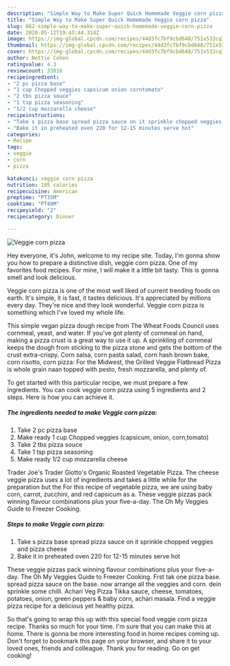 ```yaml
---
description: "Simple Way to Make Super Quick Homemade Veggie corn pizza"
title: "Simple Way to Make Super Quick Homemade Veggie corn pizza"
slug: 662-simple-way-to-make-super-quick-homemade-veggie-corn-pizza
date: 2020-05-12T19:43:44.314Z
image: https://img-global.cpcdn.com/recipes/44d3fc7bf9cbd648/751x532cq70/veggie-corn-pizza-recipe-main-photo.jpg
thumbnail: https://img-global.cpcdn.com/recipes/44d3fc7bf9cbd648/751x532cq70/veggie-corn-pizza-recipe-main-photo.jpg
cover: https://img-global.cpcdn.com/recipes/44d3fc7bf9cbd648/751x532cq70/veggie-corn-pizza-recipe-main-photo.jpg
author: Nettie Cohen
ratingvalue: 4.3
reviewcount: 33816
recipeingredient:
- "2 pc pizza base"
- "1 cup Chopped veggies capsicum onion corntomato"
- "2 tbs pizza souce"
- "1 tsp pizza seasoning"
- "1/2 cup mozzarella cheese"
recipeinstructions:
- "Take s pizza base spread pizza sauce on it sprinkle chopped veggies and pizza cheese"
- "Bake it in preheated oven 220 for 12-15 minutes serve hot"
categories:
- Recipe
tags:
- veggie
- corn
- pizza

katakunci: veggie corn pizza 
nutrition: 105 calories
recipecuisine: American
preptime: "PT35M"
cooktime: "PT40M"
recipeyield: "2"
recipecategory: Dinner

---
```



![Veggie corn pizza](https://img-global.cpcdn.com/recipes/44d3fc7bf9cbd648/751x532cq70/veggie-corn-pizza-recipe-main-photo.jpg)

Hey everyone, it's John, welcome to my recipe site. Today, I'm gonna show you how to prepare a distinctive dish, veggie corn pizza. One of my favorites food recipes. For mine, I will make it a little bit tasty. This is gonna smell and look delicious.

Veggie corn pizza is one of the most well liked of current trending foods on earth. It's simple, it is fast, it tastes delicious. It's appreciated by millions every day. They're nice and they look wonderful. Veggie corn pizza is something which I've loved my whole life.

This simple vegan pizza dough recipe from The Wheat Foods Council uses cornmeal, yeast, and water. If you&#39;ve got plenty of cornmeal on hand, making a pizza crust is a great way to use it up. A sprinkling of cornmeal keeps the dough from sticking to the pizza stone and gets the bottom of the crust extra-crispy. Corn salsa, corn pasta salad, corn hash brown bake, corn risotto, corn pizza: For the Midwest, the Grilled Veggie Flatbread Pizza is whole grain naan topped with pesto, fresh mozzarella, and plenty of.


To get started with this particular recipe, we must prepare a few ingredients. You can cook veggie corn pizza using 5 ingredients and 2 steps. Here is how you can achieve it.

<!--inarticleads1-->

##### The ingredients needed to make Veggie corn pizza:

1. Take 2 pc pizza base
1. Make ready 1 cup Chopped veggies (capsicum, onion, corn,tomato)
1. Take 2 tbs pizza souce
1. Take 1 tsp pizza seasoning
1. Make ready 1/2 cup mozzarella cheese


Trader Joe&#39;s Trader Giotto&#39;s Organic Roasted Vegetable Pizza. The cheese veggie pizza uses a lot of ingredients and takes a little while for the preparation but the For this recipe of vegetable pizza, we are using baby corn, carrot, zucchini, and red capsicum as a. These veggie pizzas pack winning flavour combinations plus your five-a-day. The Oh My Veggies Guide to Freezer Cooking. 

<!--inarticleads2-->

##### Steps to make Veggie corn pizza:

1. Take s pizza base spread pizza sauce on it sprinkle chopped veggies and pizza cheese
1. Bake it in preheated oven 220 for 12-15 minutes serve hot


These veggie pizzas pack winning flavour combinations plus your five-a-day. The Oh My Veggies Guide to Freezer Cooking. Frst tak one pizza base. spread pizza sauce on the base. now arrange all the veggies and corn. dein sprinkle some chilli. Achari Veg Pizza Tikka sauce, cheese, tomatoes, potatoes, onion, green peppers &amp; baby corn, achari masala. Find a veggie pizza recipe for a delicious yet healthy pizza. 

So that's going to wrap this up with this special food veggie corn pizza recipe. Thanks so much for your time. I'm sure that you can make this at home. There is gonna be more interesting food in home recipes coming up. Don't forget to bookmark this page on your browser, and share it to your loved ones, friends and colleague. Thank you for reading. Go on get cooking!
